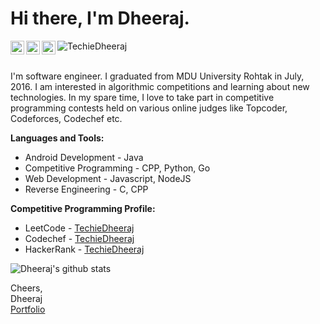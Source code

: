 # Hi there, I'm Dheeraj.

<a href="https://www.linkedin.com/in/dheerajkakkar/">
  <img align="left" alt="Dheeraj Kakkar - LinkedIn" width="22px" src="https://cdn.jsdelivr.net/npm/simple-icons@v3/icons/linkedin.svg"/>
</a>
<a href="mailto:dheeraj.kakkar6@gmail.com">
  <img align="left" alt="Dheeraj Kakkar - Mail" width="22px" src="https://img.icons8.com/ios-glyphs/30/000000/new-post.png"/>
</a>
<a href="https://www.youtube.com/TechieDheeraj">
  <img align="left" alt="Techie Dheeraj - Youtube" width="22px" src="https://cdn.jsdelivr.net/npm/simple-icons@v3/icons/youtube.svg"/>
</a>
<img src="https://komarev.com/ghpvc/?username=TechieDheeraj" alt="TechieDheeraj"/>
<br />
<br />

I'm software engineer. I graduated from MDU University Rohtak in July, 2016. I am interested in algorithmic competitions and learning about new technologies. In my spare time, I love to take part in competitive programming contests held on various online judges like Topcoder, Codeforces, Codechef etc.

**Languages and Tools:**
- Android Development - Java
- Competitive Programming - CPP, Python, Go
- Web Development - Javascript, NodeJS
- Reverse Engineering - C, CPP

**Competitive Programming Profile:**
- LeetCode - [TechieDheeraj](https://www.leetcode.com/TechieDheeraj)
- Codechef - [TechieDheeraj](https://www.codechef.com/users/TechieDheeraj)
- HackerRank - [TechieDheeraj](https://www.hackerrank.com/r00tdk)
<!--
- <a href="https://binarysearch.com/@/TechieDheeraj"><img src="https://binarysearch.com/api/shields/TechieDheeraj"></a><a href="https://codeforces.com/profile/div24ever"><img src="https://run.kaist.ac.kr/badges/codeforces/div24ever.svg"></a>
<a href="https://www.topcoder.com/members/TechieDheeraj"><img src="https://run.kaist.ac.kr/badges/topcoder/TechieDheeraj.svg"></a>
<a href="https://atcoder.jp/users/TechieDheeraj"><img src="https://run.kaist.ac.kr/badges/atcoder/TechieDheeraj.svg"></a>

<a href="https://stackoverflow.com/users/5258585/TechieDheeraj"><img src="https://stackoverflow.com/users/flair/5258585.png?theme=dark" width="208" height="58" alt="profile for Dushyant Singh at Stack Overflow, Q&amp;A for professional and enthusiast programmers" title="profile for Dushyant Singh at Stack Overflow, Q&amp;A for professional and enthusiast programmers"></a>
![Project Euler progress](http://projecteuler.net/profile/TechieDheeraj.png?theme=dark)
-->

![Dheeraj's github stats](https://github-readme-stats.vercel.app/api?username=TechieDheeraj&show_icons=true&title_color=00ff41&icon_color=82eefd&text_color=afafaf&bg_color=151515)

Cheers,<br />
Dheeraj<br />
[Portfolio](https://r00tdk.in)

<!--
**TechieDheeraj/TechieDheeraj** is a ✨ _special_ ✨ repository because its `README.md` (this file) appears on your GitHub profile.

Here are some ideas to get you started:

- 🔭 I’m currently working on ...
- 🌱 I’m currently learning ...
- 👯 I’m looking to collaborate on ...
- 🤔 I’m looking for help with ...
- 💬 Ask me about ...
- 📫 How to reach me: ...
- 😄 Pronouns: ...
- ⚡ Fun fact: ...
-->
